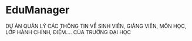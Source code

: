 # EduManager
DỰ ÁN QUẢN LÝ CÁC THÔNG TIN VỀ SINH VIÊN, GIẢNG VIÊN, MÔN HỌC, LỚP HÀNH CHÍNH, ĐIỂM.... CỦA TRƯỜNG ĐẠI HỌC
